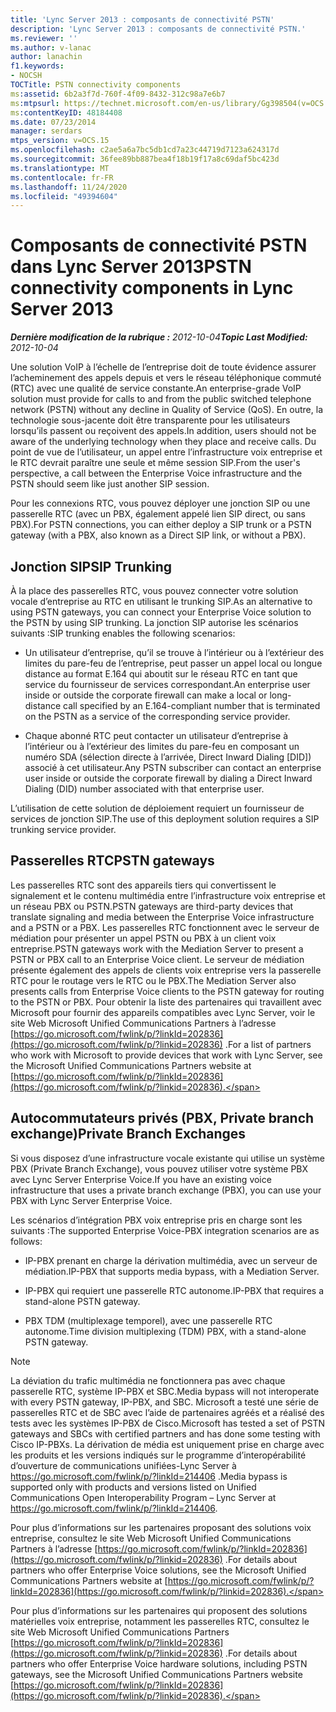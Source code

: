```yaml
---
title: 'Lync Server 2013 : composants de connectivité PSTN'
description: 'Lync Server 2013 : composants de connectivité PSTN.'
ms.reviewer: ''
ms.author: v-lanac
author: lanachin
f1.keywords:
- NOCSH
TOCTitle: PSTN connectivity components
ms:assetid: 6b2a3f7d-760f-4f09-8432-312c98a7e6b7
ms:mtpsurl: https://technet.microsoft.com/en-us/library/Gg398504(v=OCS.15)
ms:contentKeyID: 48184408
ms.date: 07/23/2014
manager: serdars
mtps_version: v=OCS.15
ms.openlocfilehash: c2ae5a6a7bc5db1cd7a23c44719d7123a624317d
ms.sourcegitcommit: 36fee89bb887bea4f18b19f17a8c69daf5bc423d
ms.translationtype: MT
ms.contentlocale: fr-FR
ms.lasthandoff: 11/24/2020
ms.locfileid: "49394604"
---
```

# <a name="pstn-connectivity-components-in-lync-server-2013"></a><span data-ttu-id="9468d-103">Composants de connectivité PSTN dans Lync Server 2013</span><span class="sxs-lookup"><span data-stu-id="9468d-103">PSTN connectivity components in Lync Server 2013</span></span>

<div data-xmlns="http://www.w3.org/1999/xhtml">

<div class="topic" data-xmlns="http://www.w3.org/1999/xhtml" data-msxsl="urn:schemas-microsoft-com:xslt" data-cs="https://msdn.microsoft.com/">

<div data-asp="https://msdn2.microsoft.com/asp">



</div>

<div id="mainSection">

<div id="mainBody"><span data-ttu-id="9468d-104">

<span> </span></span><span class="sxs-lookup"><span data-stu-id="9468d-104">

<span> </span></span></span>

<span data-ttu-id="9468d-105">_**Dernière modification de la rubrique :** 2012-10-04_</span><span class="sxs-lookup"><span data-stu-id="9468d-105">_**Topic Last Modified:** 2012-10-04_</span></span>

<span data-ttu-id="9468d-106">Une solution VoIP à l’échelle de l’entreprise doit de toute évidence assurer l’acheminement des appels depuis et vers le réseau téléphonique commuté (RTC) avec une qualité de service constante.</span><span class="sxs-lookup"><span data-stu-id="9468d-106">An enterprise-grade VoIP solution must provide for calls to and from the public switched telephone network (PSTN) without any decline in Quality of Service (QoS).</span></span> <span data-ttu-id="9468d-107">En outre, la technologie sous-jacente doit être transparente pour les utilisateurs lorsqu’ils passent ou reçoivent des appels.</span><span class="sxs-lookup"><span data-stu-id="9468d-107">In addition, users should not be aware of the underlying technology when they place and receive calls.</span></span> <span data-ttu-id="9468d-108">Du point de vue de l’utilisateur, un appel entre l’infrastructure voix entreprise et le RTC devrait paraître une seule et même session SIP.</span><span class="sxs-lookup"><span data-stu-id="9468d-108">From the user's perspective, a call between the Enterprise Voice infrastructure and the PSTN should seem like just another SIP session.</span></span>

<span data-ttu-id="9468d-109">Pour les connexions RTC, vous pouvez déployer une jonction SIP ou une passerelle RTC (avec un PBX, également appelé lien SIP direct, ou sans PBX).</span><span class="sxs-lookup"><span data-stu-id="9468d-109">For PSTN connections, you can either deploy a SIP trunk or a PSTN gateway (with a PBX, also known as a Direct SIP link, or without a PBX).</span></span>

<div>

## <a name="sip-trunking"></a><span data-ttu-id="9468d-110">Jonction SIP</span><span class="sxs-lookup"><span data-stu-id="9468d-110">SIP Trunking</span></span>

<span data-ttu-id="9468d-111">À la place des passerelles RTC, vous pouvez connecter votre solution vocale d’entreprise au RTC en utilisant le trunking SIP.</span><span class="sxs-lookup"><span data-stu-id="9468d-111">As an alternative to using PSTN gateways, you can connect your Enterprise Voice solution to the PSTN by using SIP trunking.</span></span> <span data-ttu-id="9468d-112">La jonction SIP autorise les scénarios suivants :</span><span class="sxs-lookup"><span data-stu-id="9468d-112">SIP trunking enables the following scenarios:</span></span>

  - <span data-ttu-id="9468d-113">Un utilisateur d’entreprise, qu’il se trouve à l’intérieur ou à l’extérieur des limites du pare-feu de l’entreprise, peut passer un appel local ou longue distance au format E.164 qui aboutit sur le réseau RTC en tant que service du fournisseur de services correspondant.</span><span class="sxs-lookup"><span data-stu-id="9468d-113">An enterprise user inside or outside the corporate firewall can make a local or long-distance call specified by an E.164-compliant number that is terminated on the PSTN as a service of the corresponding service provider.</span></span>

  - <span data-ttu-id="9468d-114">Chaque abonné RTC peut contacter un utilisateur d’entreprise à l’intérieur ou à l’extérieur des limites du pare-feu en composant un numéro SDA (sélection directe à l’arrivée, Direct Inward Dialing [DID]) associé à cet utilisateur.</span><span class="sxs-lookup"><span data-stu-id="9468d-114">Any PSTN subscriber can contact an enterprise user inside or outside the corporate firewall by dialing a Direct Inward Dialing (DID) number associated with that enterprise user.</span></span>

<span data-ttu-id="9468d-115">L’utilisation de cette solution de déploiement requiert un fournisseur de services de jonction SIP.</span><span class="sxs-lookup"><span data-stu-id="9468d-115">The use of this deployment solution requires a SIP trunking service provider.</span></span>

</div>

<div>

## <a name="pstn-gateways"></a><span data-ttu-id="9468d-116">Passerelles RTC</span><span class="sxs-lookup"><span data-stu-id="9468d-116">PSTN gateways</span></span>

<span data-ttu-id="9468d-117">Les passerelles RTC sont des appareils tiers qui convertissent le signalement et le contenu multimédia entre l’infrastructure voix entreprise et un réseau PBX ou PSTN.</span><span class="sxs-lookup"><span data-stu-id="9468d-117">PSTN gateways are third-party devices that translate signaling and media between the Enterprise Voice infrastructure and a PSTN or a PBX.</span></span> <span data-ttu-id="9468d-118">Les passerelles RTC fonctionnent avec le serveur de médiation pour présenter un appel PSTN ou PBX à un client voix entreprise.</span><span class="sxs-lookup"><span data-stu-id="9468d-118">PSTN gateways work with the Mediation Server to present a PSTN or PBX call to an Enterprise Voice client.</span></span> <span data-ttu-id="9468d-119">Le serveur de médiation présente également des appels de clients voix entreprise vers la passerelle RTC pour le routage vers le RTC ou le PBX.</span><span class="sxs-lookup"><span data-stu-id="9468d-119">The Mediation Server also presents calls from Enterprise Voice clients to the PSTN gateway for routing to the PSTN or PBX.</span></span> <span data-ttu-id="9468d-120">Pour obtenir la liste des partenaires qui travaillent avec Microsoft pour fournir des appareils compatibles avec Lync Server, voir le site Web Microsoft Unified Communications Partners à l’adresse [https://go.microsoft.com/fwlink/p/?linkId=202836](https://go.microsoft.com/fwlink/p/?linkid=202836) .</span><span class="sxs-lookup"><span data-stu-id="9468d-120">For a list of partners who work with Microsoft to provide devices that work with Lync Server, see the Microsoft Unified Communications Partners website at [https://go.microsoft.com/fwlink/p/?linkId=202836](https://go.microsoft.com/fwlink/p/?linkid=202836).</span></span>

</div>

<div>

## <a name="private-branch-exchanges"></a><span data-ttu-id="9468d-121">Autocommutateurs privés (PBX, Private branch exchange)</span><span class="sxs-lookup"><span data-stu-id="9468d-121">Private Branch Exchanges</span></span>

<span data-ttu-id="9468d-122">Si vous disposez d’une infrastructure vocale existante qui utilise un système PBX (Private Branch Exchange), vous pouvez utiliser votre système PBX avec Lync Server Enterprise Voice.</span><span class="sxs-lookup"><span data-stu-id="9468d-122">If you have an existing voice infrastructure that uses a private branch exchange (PBX), you can use your PBX with Lync Server Enterprise Voice.</span></span>

<span data-ttu-id="9468d-123">Les scénarios d’intégration PBX voix entreprise pris en charge sont les suivants :</span><span class="sxs-lookup"><span data-stu-id="9468d-123">The supported Enterprise Voice-PBX integration scenarios are as follows:</span></span>

  - <span data-ttu-id="9468d-124">IP-PBX prenant en charge la dérivation multimédia, avec un serveur de médiation.</span><span class="sxs-lookup"><span data-stu-id="9468d-124">IP-PBX that supports media bypass, with a Mediation Server.</span></span>

  - <span data-ttu-id="9468d-125">IP-PBX qui requiert une passerelle RTC autonome.</span><span class="sxs-lookup"><span data-stu-id="9468d-125">IP-PBX that requires a stand-alone PSTN gateway.</span></span>

  - <span data-ttu-id="9468d-126">PBX TDM (multiplexage temporel), avec une passerelle RTC autonome.</span><span class="sxs-lookup"><span data-stu-id="9468d-126">Time division multiplexing (TDM) PBX, with a stand-alone PSTN gateway.</span></span>

<div>


> [!NOTE]  
> <span data-ttu-id="9468d-127">La déviation du trafic multimédia ne fonctionnera pas avec chaque passerelle RTC, système IP-PBX et SBC.</span><span class="sxs-lookup"><span data-stu-id="9468d-127">Media bypass will not interoperate with every PSTN gateway, IP-PBX, and SBC.</span></span> <span data-ttu-id="9468d-128">Microsoft a testé une série de passerelles RTC et de SBC avec l’aide de partenaires agréés et a réalisé des tests avec les systèmes IP-PBX de Cisco.</span><span class="sxs-lookup"><span data-stu-id="9468d-128">Microsoft has tested a set of PSTN gateways and SBCs with certified partners and has done some testing with Cisco IP-PBXs.</span></span> <span data-ttu-id="9468d-129">La dérivation de média est uniquement prise en charge avec les produits et les versions indiqués sur le programme d’interopérabilité d’ouverture de communications unifiées-Lync Server à <A href="https://go.microsoft.com/fwlink/p/?linkid=214406">https://go.microsoft.com/fwlink/p/?linkId=214406</A> .</span><span class="sxs-lookup"><span data-stu-id="9468d-129">Media bypass is supported only with products and versions listed on Unified Communications Open Interoperability Program – Lync Server at <A href="https://go.microsoft.com/fwlink/p/?linkid=214406">https://go.microsoft.com/fwlink/p/?linkId=214406</A>.</span></span>



</div>

<span data-ttu-id="9468d-130">Pour plus d’informations sur les partenaires proposant des solutions voix entreprise, consultez le site Web Microsoft Unified Communications Partners à l’adresse [https://go.microsoft.com/fwlink/p/?linkId=202836](https://go.microsoft.com/fwlink/p/?linkid=202836) .</span><span class="sxs-lookup"><span data-stu-id="9468d-130">For details about partners who offer Enterprise Voice solutions, see the Microsoft Unified Communications Partners website at [https://go.microsoft.com/fwlink/p/?linkId=202836](https://go.microsoft.com/fwlink/p/?linkid=202836).</span></span>

<span data-ttu-id="9468d-131">Pour plus d’informations sur les partenaires qui proposent des solutions matérielles voix entreprise, notamment les passerelles RTC, consultez le site Web Microsoft Unified Communications Partners [https://go.microsoft.com/fwlink/p/?linkId=202836](https://go.microsoft.com/fwlink/p/?linkid=202836) .</span><span class="sxs-lookup"><span data-stu-id="9468d-131">For details about partners who offer Enterprise Voice hardware solutions, including PSTN gateways, see the Microsoft Unified Communications Partners website [https://go.microsoft.com/fwlink/p/?linkId=202836](https://go.microsoft.com/fwlink/p/?linkid=202836).</span></span>

<span data-ttu-id="9468d-132"></div>

</div>

<span> </span>

</div>

</div>

</span><span class="sxs-lookup"><span data-stu-id="9468d-132"></div>

</div>

<span> </span>

</div>

</div>

</span></span></div>

